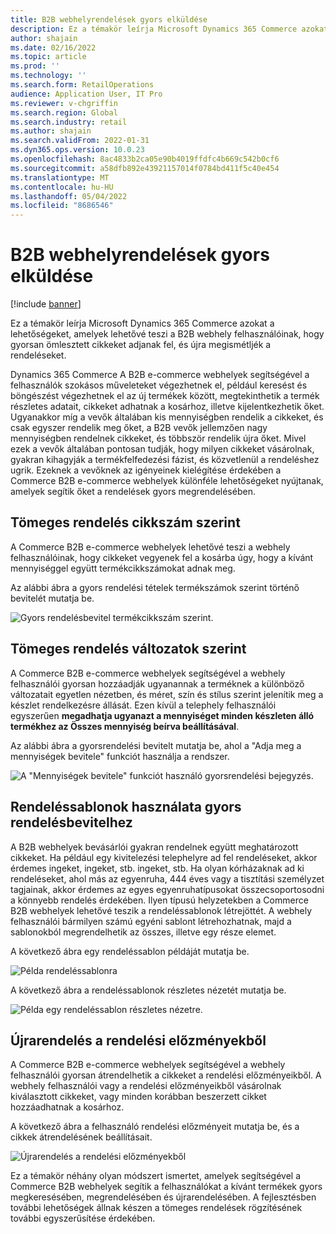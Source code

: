 ```yaml
---
title: B2B webhelyrendelések gyors elküldése
description: Ez a témakör leírja Microsoft Dynamics 365 Commerce azokat a lehetőségeket, amelyek lehetővé teszi a B2B webhely felhasználóinak, hogy gyorsan ömlesztett cikkeket adjanak fel, és újra megismétljék a rendeléseket.
author: shajain
ms.date: 02/16/2022
ms.topic: article
ms.prod: ''
ms.technology: ''
ms.search.form: RetailOperations
audience: Application User, IT Pro
ms.reviewer: v-chgriffin
ms.search.region: Global
ms.search.industry: retail
ms.author: shajain
ms.search.validFrom: 2022-01-31
ms.dyn365.ops.version: 10.0.23
ms.openlocfilehash: 8ac4833b2ca05e90b4019ffdfc4b669c542b0cf6
ms.sourcegitcommit: a58dfb892e43921157014f0784bd411f5c40e454
ms.translationtype: MT
ms.contentlocale: hu-HU
ms.lasthandoff: 05/04/2022
ms.locfileid: "8686546"
---
```

# <a name="place-b2b-website-orders-quickly"></a>B2B webhelyrendelések gyors elküldése

[!include [banner](../../includes/banner.md)]

Ez a témakör leírja Microsoft Dynamics 365 Commerce azokat a lehetőségeket, amelyek lehetővé teszi a B2B webhely felhasználóinak, hogy gyorsan ömlesztett cikkeket adjanak fel, és újra megismétljék a rendeléseket.

Dynamics 365 Commerce A B2B e-commerce webhelyek segítségével a felhasználók szokásos műveleteket végezhetnek el, például keresést és böngészést végezhetnek el az új termékek között, megtekinthetik a termék részletes adatait, cikkeket adhatnak a kosárhoz, illetve kijelentkezhetik őket. Ugyanakkor míg a vevők általában kis mennyiségben rendelik a cikkeket, és csak egyszer rendelik meg őket, a B2B vevők jellemzően nagy mennyiségben rendelnek cikkeket, és többször rendelik újra őket. Mivel ezek a vevők általában pontosan tudják, hogy milyen cikkeket vásárolnak, gyakran kihagyják a termékfelfedezési fázist, és közvetlenül a rendeléshez ugrik. Ezeknek a vevőknek az igényeinek kielégítése érdekében a Commerce B2B e-commerce webhelyek különféle lehetőségeket nyújtanak, amelyek segítik őket a rendelések gyors megrendelésében.

## <a name="bulk-order-by-item-number"></a>Tömeges rendelés cikkszám szerint

A Commerce B2B e-commerce webhelyek lehetővé teszi a webhely felhasználóinak, hogy cikkeket vegyenek fel a kosárba úgy, hogy a kívánt mennyiséggel együtt termékcikkszámokat adnak meg.

Az alábbi ábra a gyors rendelési tételek termékszámok szerint történő bevitelét mutatja be.

![Gyors rendelésbevitel termékcikkszám szerint.](../media/QuickAddByItem.png)

## <a name="bulk-order-by-variant"></a>Tömeges rendelés változatok szerint

A Commerce B2B e-commerce webhelyek segítségével a webhely felhasználói gyorsan hozzáadják ugyanannak a terméknek a különböző változatait egyetlen nézetben, és méret, szín és stílus szerint jelenítik meg a készlet rendelkezésre állását. Ezen kívül a telephely felhasználói egyszerűen **megadhatja ugyanazt a mennyiséget minden készleten álló termékhez az Összes mennyiség beírva beállításával**.

Az alábbi ábra a gyorsrendelési bevitelt mutatja be, ahol a "Adja meg a mennyiségek bevitele" funkciót használja a rendszer.

![A "Mennyiségek bevitele" funkciót használó gyorsrendelési bejegyzés.](../media/MatrixView.png)

## <a name="use-order-templates-for-quick-order-entry"></a>Rendeléssablonok használata gyors rendelésbevitelhez

A B2B webhelyek bevásárlói gyakran rendelnek együtt meghatározott cikkeket. Ha például egy kivitelezési telephelyre ad fel rendeléseket, akkor érdemes ingeket, ingeket, stb. ingeket, stb. Ha olyan kórházaknak ad ki rendeléseket, ahol más az egyenruha, 444 éves vagy a tisztítási személyzet tagjainak, akkor érdemes az egyes egyenruhatípusokat összecsoportosodni a könnyebb rendelés érdekében. Ilyen típusú helyzetekben a Commerce B2B webhelyek lehetővé teszik a rendeléssablonok létrejöttét. A webhely felhasználói bármilyen számú egyéni sablont létrehozhatnak, majd a sablonokból megrendelhetik az összes, illetve egy része elemet.

A következő ábra egy rendeléssablon példáját mutatja be.

![Példa rendeléssablonra](../media/OrderTemplateHeader.png)

A következő ábra a rendeléssablonok részletes nézetét mutatja be.

![Példa egy rendeléssablon részletes nézetre.](../media/OrderTemplateLines.png)

## <a name="reorder-from-order-history"></a>Újrarendelés a rendelési előzményekből

A Commerce B2B e-commerce webhelyek segítségével a webhely felhasználói gyorsan átrendelhetik a cikkeket a rendelési előzményeikből. A webhely felhasználói vagy a rendelési előzményeikből vásárolnak kiválasztott cikkeket, vagy minden korábban beszerzett cikket hozzáadhatnak a kosárhoz.

A következő ábra a felhasználó rendelési előzményeit mutatja be, és a cikkek átrendelésének beállításait.

![Újrarendelés a rendelési előzményekből](../media/Reorder.png)

Ez a témakör néhány olyan módszert ismertet, amelyek segítségével a Commerce B2B webhelyek segítik a felhasználókat a kívánt termékek gyors megkeresésében, megrendelésében és újrarendelésében. A fejlesztésben további lehetőségek állnak készen a tömeges rendelések rögzítésének további egyszerűsítése érdekében.
